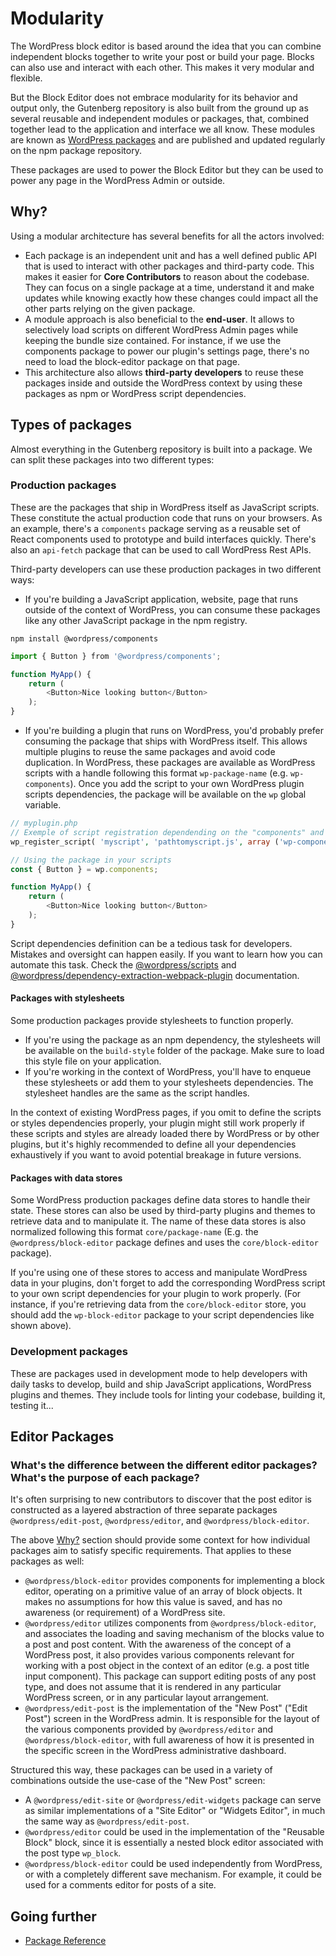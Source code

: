 # Modularity

The WordPress block editor is based around the idea that you can combine independent blocks together to write your post or build your page. Blocks can also use and interact with each other. This makes it very modular and flexible.

But the Block Editor does not embrace modularity for its behavior and output only, the Gutenberg repository is also built from the ground up as several reusable and independent modules or packages, that, combined together lead to the application and interface we all know. These modules are known as [WordPress packages](https://www.npmjs.com/org/wordpress) and are published and updated regularly on the npm package repository.

These packages are used to power the Block Editor but they  can be used to power any page in the WordPress Admin or outside.

## Why?

Using a modular architecture has several benefits for all the actors involved:

*   Each package is an independent unit and has a well defined public API that is used to interact with other packages and third-party code. This makes it easier for **Core Contributors** to reason about the codebase. They can focus on a single package at a time, understand it and make updates while knowing exactly how these changes could impact all the other parts relying on the given package.
*   A module approach is also beneficial to the **end-user**. It allows to selectively load scripts on different WordPress Admin pages while keeping the bundle size contained. For instance, if we use the components package to power our plugin's settings page, there's no need to load the block-editor package on that page.
*   This architecture also allows **third-party developers** to reuse these packages inside and outside the WordPress context by using these packages as npm or WordPress script dependencies.

## Types of packages

Almost everything in the Gutenberg repository is built into a package. We can split these packages into two different types:

### Production packages

These are the packages that ship in WordPress itself as JavaScript scripts. These constitute the actual production code that runs on your browsers. As an example, there's a `components` package serving as a reusable set of React components used to prototype and build interfaces quickly. There's also an `api-fetch` package that can be used to call WordPress Rest APIs.

Third-party developers can use these production packages in two different ways:

*   If you're building a JavaScript application, website, page that runs outside of the context of WordPress, you can consume these packages like any other JavaScript package in the npm registry.

```
npm install @wordpress/components
```

```js
import { Button } from '@wordpress/components';

function MyApp() {
	return (
		<Button>Nice looking button</Button>
	);
}
```

*   If you're building a plugin that runs on WordPress, you'd probably prefer consuming the package that ships with WordPress itself. This allows multiple plugins to reuse the same packages and avoid code duplication. In WordPress, these packages are available as WordPress scripts with a handle following this format `wp-package-name` (e.g. `wp-components`). Once you add the script to your own WordPress plugin scripts dependencies, the package will be available on the `wp` global variable.

```php
// myplugin.php
// Exemple of script registration dependending on the "components" and "element packages.
wp_register_script( 'myscript', 'pathtomyscript.js', array ('wp-components', "wp-element" ) );
```

```js
// Using the package in your scripts
const { Button } = wp.components;

function MyApp() {
	return (
		<Button>Nice looking button</Button>
	);
}
```

Script dependencies definition can be a tedious task for developers. Mistakes and oversight can happen easily. If you want to learn how you can automate this task. Check the [@wordpress/scripts](https://developer.wordpress.org/block-editor/packages/packages-scripts/#build) and [@wordpress/dependency-extraction-webpack-plugin](https://developer.wordpress.org/block-editor/packages/packages-dependency-extraction-webpack-plugin/) documentation.

#### Packages with stylesheets

Some production packages provide stylesheets to function properly.

*   If you're using the package as an npm dependency, the stylesheets will be available on the `build-style` folder of the package. Make sure to load this style file on your application.
*   If you're working in the context of WordPress, you'll have to enqueue these stylesheets or add them to your stylesheets dependencies. The stylesheet handles are the same as the script handles.

In the context of existing WordPress pages, if you omit to define the scripts or styles dependencies properly, your plugin might still work properly if these scripts and styles are already loaded there by WordPress or by other plugins, but it's highly recommended to define all your dependencies exhaustively if you want to avoid potential breakage in future versions.

#### Packages with data stores

Some WordPress production packages define data stores to handle their state. These stores can also be used by third-party plugins and themes to retrieve data and to manipulate it. The name of these data stores is also normalized following this format `core/package-name` (E.g. the `@wordpress/block-editor` package defines and uses the `core/block-editor` package).

If you're using one of these stores to access and manipulate WordPress data in your plugins, don't forget to add the corresponding WordPress script to your own script dependencies for your plugin to work properly. (For instance, if you're retrieving data from the `core/block-editor` store, you should add the `wp-block-editor` package to your script dependencies like shown above).

### Development packages

These are packages used in development mode to help developers with daily tasks to develop, build and ship JavaScript applications, WordPress plugins and themes. They include tools for linting your codebase, building it, testing it...

## Editor Packages

### What's the difference between the different editor packages? What's the purpose of each package?

It's often surprising to new contributors to discover that the post editor is constructed as a layered abstraction of three separate packages `@wordpress/edit-post`, `@wordpress/editor`, and `@wordpress/block-editor`.

The above [Why?](#why) section should provide some context for how individual packages aim to satisfy specific requirements. That applies to these packages as well:

- `@wordpress/block-editor` provides components for implementing a block editor, operating on a primitive value of an array of block objects. It makes no assumptions for how this value is saved, and has no awareness (or requirement) of a WordPress site.
- `@wordpress/editor` utilizes components from `@wordpress/block-editor`, and associates the loading and saving mechanism of the blocks value to a post and post content. With the awareness of the concept of a WordPress post, it also provides various components relevant for working with a post object in the context of an editor (e.g. a post title input component). This package can support editing posts of any post type, and does not assume that it is rendered in any particular WordPress screen, or in any particular layout arrangement.
- `@wordpress/edit-post` is the implementation of the "New Post" ("Edit Post") screen in the WordPress admin. It is responsible for the layout of the various components provided by `@wordpress/editor` and `@wordpress/block-editor`, with full awareness of how it is presented in the specific screen in the WordPress administrative dashboard.

Structured this way, these packages can be used in a variety of combinations outside the use-case of the "New Post" screen:

- A `@wordpress/edit-site` or `@wordpress/edit-widgets` package can serve as similar implementations of a "Site Editor" or "Widgets Editor", in much the same way as `@wordpress/edit-post`.
- `@wordpress/editor` could be used in the implementation of the "Reusable Block" block, since it is essentially a nested block editor associated with the post type `wp_block`.
- `@wordpress/block-editor` could be used independently from WordPress, or with a completely different save mechanism. For example, it could be used for a comments editor for posts of a site.

## Going further

 - [Package Reference](/docs/designers-developers/developers/packages.md)
